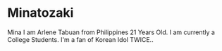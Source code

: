 # Minatozaki
Mina
I am Arlene Tabuan from Philippines 21 Years Old.
I am currently a College Students.
I'm a fan of Korean Idol TWICE..

